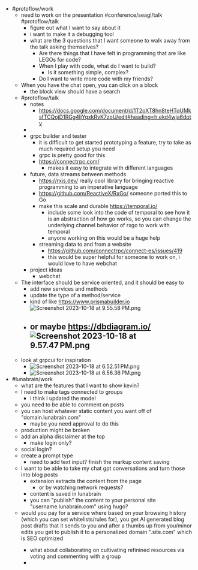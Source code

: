 - #protoflow/work
	- need to work on the presentation #conference/seagl/talk #protoflow/talk
		- figure out what I want to say about it
		- i want to make it a debugging tool
		- what are the 3 questions that I want someone to walk away from the talk asking themselves?
			- Are there things that I have felt in programming that are like LEGOs for code?
			- When I play with code, what do I want to build?
				- Is it something simple, complex?
			- Do I want to write more code with my friends?
	- When you have the chat open, you can click on a block
		- the block view should have a search
	- #protoflow/talk
		- notes
			- https://docs.google.com/document/d/1T2oXT8hn8teHTqUMksfTCQojD1RGg4IjYqxkRvK7zoU/edit#heading=h.ekd4wja6dotv
		-
		- grpc builder and tester
			- it is difficult to get started prototyping a feature, try to take as much required setup you need
			- grpc is pretty good for this
			- https://connectrpc.com/
				- makes it easy to integrate with different languages
		- future, data streams between methods
			- https://rxjs.dev/ really cool library for bringing reactive programming to an imperative language
			- https://github.com/ReactiveX/RxGo/ someone ported this to Go
			- make this scale and durable https://temporal.io/
				- include some look into the code of temporal to see how it is an abstraction of how go works, so you can change the underlying channel behavior of rxgo to work with temporal
				- anyone working on this would be a huge help
			- streaming data to and from a website
				- https://github.com/connectrpc/connect-es/issues/419
				- this would be super helpful for someone to work on, i would love to have webchat
		- project ideas
			- webchat
	- The interface should be service oriented, and it should be easy to
		- add new services and methods
		- update the type of a method/service
		- kind of like https://www.prismabuilder.io ![Screenshot 2023-10-18 at 9.55.58 PM.png](../assets/Screenshot_2023-10-18_at_9.55.58 PM_1697691361616_0.png)
		- or maybe https://dbdiagram.io/ ![Screenshot 2023-10-18 at 9.57.47 PM.png](../assets/Screenshot_2023-10-18_at_9.57.47 PM_1697691472402_0.png)
			-
	- look at grpcui for inspiration
		- ![Screenshot 2023-10-18 at 6.52.51 PM.png](../assets/Screenshot_2023-10-18_at_6.52.51 PM_1697680375855_0.png)
		- ![Screenshot 2023-10-18 at 6.56.36 PM.png](../assets/Screenshot_2023-10-18_at_6.56.36 PM_1697680601195_0.png)
- #lunabrain/work
	- what are the features that I want to show kevin?
	- I need to make tags connected to groups
		- i think i updated the model
	- you need to be able to comment on posts
	- you can host whatever static content you want off of "domain.lunabrain.com"
		- maybe you need approval to do this
	- production might be broken
	- add an alpha disclaimer at the top
		- make login only?
	- social login?
	- create a prompt type
		- need to add text input? finish the markup content saving
	- I want to be able to take my chat gpt conversations and turn those into blog posts
		- extension extracts the content from the page
			- or by watching network requests?
		- content is saved in lunabrain
		- you can "publish" the content to your personal site "username.lunabrain.com" using hugo?
	- would you pay for a service where based on your browsing history (which you can set whitelists/rules for), you get AI generated blog post drafts that it sends to you and after a thumbs up from you/minor edits you get to publish it to a personalized domain "<username>.site.com"  which is SEO optimized
		- what about collaborating on cultivating refinined resources via voting and commenting with a group
		-